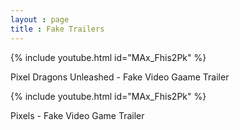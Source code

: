 ```yaml
---
layout : page
title : Fake Trailers
---
```

{% include youtube.html id="MAx_Fhis2Pk" %}
</p>Pixel Dragons Unleashed - Fake Video Gaame Trailer </p>
{% include youtube.html id="MAx_Fhis2Pk" %}
<p>Pixels - Fake Video Game Trailer </p>
